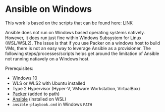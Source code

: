 # Ansible on Windows

This work is based on the scripts that can be found here: [LINK](https://gist.github.com/zaenk/20178e637299404dcdcc1ff4667f24d7)

Ansible does not run on Windows based operating systems natively. However, it does run just fine within Windows Subsystem for Linux (WSL/WSL2). The issue is that if you use Packer on a windows host to build VMs, there is not an easy way to leverage Ansible as a provisioner. The following steps/processes/scripts helps get around the limitation of Ansible not running natiavely on a Windows host.

Prerequisites:

* Windows 10 
* WLS or WLS2 with Ubuntu installed
* Type 2 Hypervisor (Hyper-V, VMware Workstation, VirtualBox)
* [Packer](https://www.packer.io/downloads.html) (added to path)
* [Ansible](http://docs.ansible.com/ansible/intro_installation.html#latest-releases-via-apt-ubuntu) (installed on WSL)
* ```ansible-playbook.cmd``` in Windows ```PATH```
